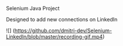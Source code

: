 Selenium Java Project

Designed to add new connections on LinkedIn

![] (https://github.com/dmitri-dev/Selenium-LinkedIn/blob/master/recording-gif.mp4)
